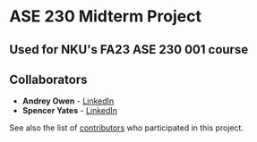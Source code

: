 # ASE 230 Midterm Project

## Used for NKU's FA23 ASE 230 001 course

## Collaborators

- **Andrey Owen** - [LinkedIn](https://www.linkedin.com/in/andreyowen)
- **Spencer Yates** - [LinkedIn](https://www.linkedin.com/in/spencer-yates-)

See also the list of [contributors](https://github.com/sdy329/ase230teamwebsite/contributors) who participated in this project.
